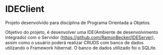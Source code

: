 # IDEClient

Projeto desenvolvido para disciplina de Programa Orientada a Objetos.

Objetivo do projeto, é desenvolver uma IDE(Ambiente de desenvolvimento integrado) com o Servidor (https://github.com/RamonBecker/IDEServer), assim como o usuário poderá realizar CRUDS com banco de dados utilizando o Framework hibernat.
O banco de dados utilizado foi o SQLite.
